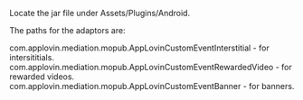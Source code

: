 Locate the jar file under Assets/Plugins/Android.

The paths for the adaptors are:

com.applovin.mediation.mopub.AppLovinCustomEventInterstitial - for intersititials.
com.applovin.mediation.mopub.AppLovinCustomEventRewardedVideo - for rewarded videos.
com.applovin.mediation.mopub.AppLovinCustomEventBanner - for banners.
